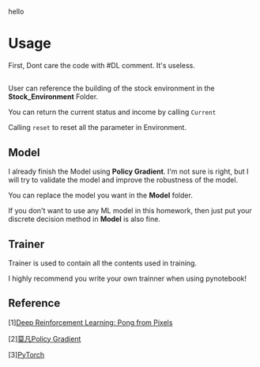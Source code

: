 hello

# Usage

First, Dont care the code with #DL comment. It's useless.

## 
User can reference the building of the stock environment in the **Stock_Environment** Folder.

You can return the current status and income by calling ```Current```

Calling ```reset``` to reset all the parameter in Environment.


## Model 
I already finish the Model using **Policy Gradient**.
I'm not sure is right, but I will try to validate the model and improve the robustness of the model.

You can replace the model you want in the **Model** folder. 

If you don't want to use any ML model in this homework, then just put your discrete decision method in **Model** is also fine. 

## Trainer 
Trainer is used to contain all the contents used in training.

I highly recommend you write your own trainner when using pynotebook!


## Reference
[1][Deep Reinforcement Learning: Pong from Pixels](http://karpathy.github.io/2016/05/31/rl/)

[2][莫凡Policy Gradient](https://morvanzhou.github.io/tutorials/machine-learning/reinforcement-learning/5-1-policy-gradient-softmax1/)

[3][PyTorch](http://pytorch.org/)
